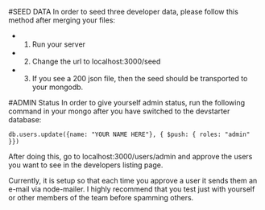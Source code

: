 #SEED DATA
In order to seed three developer data, please follow this method after merging your files:
*  1. Run your server
*  2. Change the url to localhost:3000/seed
*  3. If you see a 200 json file, then the seed should be transported to your mongodb.

#ADMIN Status
In order to give yourself admin status, run the following command in your mongo after you have switched to the devstarter database:

```
db.users.update({name: "YOUR NAME HERE"}, { $push: { roles: "admin" }})
```

After doing this, go to localhost:3000/users/admin and approve the users you want to see in the developers listing page.

Currently, it is setup so that each time you approve a user it sends them an e-mail via node-mailer. I highly recommend that you test just with yourself or other members of the team before spamming others.


